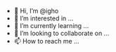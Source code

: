 - 👋 Hi, I’m @igho
- 👀 I’m interested in ...
- 🌱 I’m currently learning ...
- 💞️ I’m looking to collaborate on ...
- 📫 How to reach me ...

<!---
igho/igho is a ✨ special ✨ repository because its `README.md` (this file) appears on your GitHub profile.
You can click the Preview link to take a look at your changes.
--->
